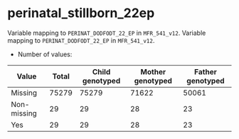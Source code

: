 # perinatal_stillborn_22ep
Variable mapping to `PERINAT_DODFODT_22_EP` in `MFR_541_v12`.
Variable mapping to `PERINAT_DODFODT_22_EP` in `MFR_541_v12`.
- Number of values:

| Value | Total | Child genotyped | Mother genotyped | Father genotyped |
| ----- | ----- | --------------- | ---------------- | ---------------- |
| Missing | 75279 | 75279 | 71622 | 50061 |
| Non-missing | 29 | 29 | 28 | 23 |
| Yes | 29 | 29 | 28 |23 |




